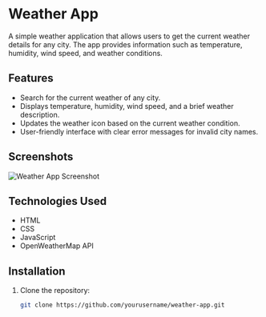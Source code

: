 # Weather App

A simple weather application that allows users to get the current weather details for any city. The app provides information such as temperature, humidity, wind speed, and weather conditions.

## Features

- Search for the current weather of any city.
- Displays temperature, humidity, wind speed, and a brief weather description.
- Updates the weather icon based on the current weather condition.
- User-friendly interface with clear error messages for invalid city names.

## Screenshots

![Weather App Screenshot](path/to/your/screenshot.png)

## Technologies Used

- HTML
- CSS
- JavaScript
- OpenWeatherMap API

## Installation

1. Clone the repository:
   ```bash
   git clone https://github.com/yourusername/weather-app.git
